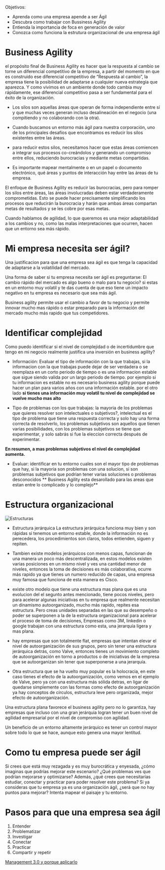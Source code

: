 
Objetivos:
- Aprenda como una empresa apende a ser Ágil
- Descubra como trabajar con Bussiness Agility
- Entienda la importancia de foca en generación de valor
- Conozca como funciona la estrutura organizacional de una empresa ágil

# Business Agility

el propósito final de Business Agility es hacer que la respuesta al cambio se torne un diferencial competitivo de la empresa, a partir del momento en que es construido ese diferencial competitivo de “Respuesta al cambio”, la empresa tiene la posibilidad de adaptarse a cualquier nueva estrategia que aparezca. Y como vivimos en un ambiente donde todo cambia muy rápidamente, ese diferencial competitivo pasa a ser fundamental para el éxito de la organización.

- Los silos son aquellas áreas que operan de forma independiente entre sí y que muchas veces generan incluso desalineación en el negocio (una compitiendo y no colaborando con la otra).

- Cuando buscamos un entorno más ágil para nuestra corporación, uno de los principales desafíos que encontramos es reducir los silos existentes entre las áreas.

- para reducir estos silos, necesitamos hacer que estas áreas comiencen a integrar sus procesos co-creándolos y generando un compromiso entre ellos, reduciendo burocracias y mediante metas compartidas.
- Es importante mapear mentalmente o en un papel o documento electrónico, qué áreas y puntos de interacción hay entre las áreas de tu empresa.

El enfoque de Business Agility es reducir las burocracias, pero para romper los silos entre áreas, las áreas involucradas deben estar verdaderamente comprometidas. Esto se puede hacer precisamente simplificando los procesos que reducirán la burocracia y harán que ambas áreas compartan metas de resultados y se les cobre por esas metas.






Cuando hablamos de agilidad, lo que queremos es una mejor adaptabilidad a los cambios y no, como las malas interpretaciones que ocurren, hacen que un entorno sea más rápido.

# Mi empresa necesita ser ágil?

Una justificacion para que una empresa sea ágil es que tenga la capacidad de adaptarse a la volatilidad del mercado.

Una forma de saber si tu empresa necesita ser ágil es preguntarse: El cambio rápido del mercado es algo bueno o malo para tu negocio?
si estas en un entorno muy volatil y te das cuenta de que eso tiene un impacto negativo en tu empresa es necesario que sea más ágil.

Business agility permite usar el cambio a favor de tu negocio y permite innovar mucho mas rápido o estar preparado para la información del mercado mucho más rapido que tus competidores.

# Identificar complejidad

Como puedo identificar si el nivel de complejidad o de incertidumbre que tengo en mi negocio realmente justifica una inversión en business agility?
- Información: Evaluar el tipo de información con la que trabajas, si la informacion con la que trabajas puede dejar de ser verdadera o se reemplaza en un corto periodo de tiempo o es una informacion estable que sigue siendo valida por un largo periodo de tiempo.
por ejemplo si tu informacion es estable no es necesario business agility porque puede hacer un plan para varios años con una información estable.
por el otro lado **si tienes una información muy volatil tu nivel de complejidad se vuelve mucho mas alto**

- Tipo de problemas con los que trabajas: la mayoria de los problemas que quieres resolver son intelectuales o subjetivos?, intelectual es el tipo de problema que tiene una respuesta correcta y solo hay una forma correcta de resolverlo, los problemas subjetivos son aquellos que tienen varias posibilidades, con los problemas subjetivos se tiene que experimentar, y solo sabrás si fue la eleccion correcta después de experimentar.

**En resumen, a mas problemas subjetivos el nivel de complejidad aumenta.**

- Evaluar: identificar en tu entorno cuales son el mayor tipo de problemas que hay, si la mayoria son problemas con una solucion, si son problemas subjetivos que podrian tener varias soluciones o problemas desconocidos
** Business Agility esta desarollado para las areas que estan entre lo complicado y lo complejo**

# Estructura organizacional

![Estructuras](/imgs/EstructurasOrganizacionales.png)
- Estructura jerárquica
La estructura jerárquica funciona muy bien y son rápidas si tenemos un entorno estable, donde la información no es perecedera, los procedimientos son claros, todos entienden, siguen y repiten.

- Tambien existe modelos jerárquicos con menos capas, funcionan de una manera un poco más descentralizada, en estos modelos existen varias posiciones en un mismo nivel y ves una cantidad menor de niveles, entonces la toma de decisiones es más colaborativa, ocurre más rapido ya que tienes un numero reducido de capas, una empresa muy famosa que funciona de esta manera es Cisco.

- existe otro modelo que tiene una estructura mas plana que es una evolucion del el segunto antes mencionado, tiene pocos niveles, pero para acelerar algunas iniciativas en tu empresa que realmente necesitan un dinamismo autoorganizado, mucho más rapido, repites esa estructura.
Pero creas unidades separadas en las que su desempeño o poder se superponen a la de la estructura organizacional para acelerar el proceso de toma de decisiones, Empresas como 3M, linkedin o google trabajan con una estructura como esta, una jerarquía ligera y mas plana.

- hay empresas que son totalmente flat, empresas que intentan elevar el nivel de autoorganización de sus grupos, pero sin tener una estructura jerárquica detrás, como Valve, entonces tienes un movimiento completo de autoorganización en torno a productos o de iniciativas de la empresa que se autoorganizan sin tener que superponerse a una jerarquía.

- Otra estructura que se ha vuelto muy popular es la holocracia, en este caso tienes el efecto de la autoorganización, como vemos en el ejemplo de Valve, pero ya con una estructura más sólida detras, en ligar de quedarse simplemente con las formas como efecto de autoorganización ya hay conceptos de círculos, estructura leve pero organizada, mejor efecto de autoorganización.

Una estructura plana favorece el business agility pero no lo garantiza, hay empresas que incluso con una gran jerárquia logran tener un buen nivel de agilidad empresarial por el nivel de compromiso con agilidad.


Un beneficio de un entorno altamente jerárquico es tener un control mayor sobre todo lo que se hace, aunque esto genera una mayor lentitud.

# Como tu empresa puede ser ágil
Si crees que está muy rezagada y es muy burocrática y enyesada, ¿cómo imaginas que podrías mejorar este escenario? ¿Qué problemas ves que podrían mejorarse y optimizarse? Además, ¿qué crees que necesitarías estudiar, conectar y practicar para poder resolver este problema?
Si ya consideras que tu empresa ya es una organización ágil, ¿será que no hay puntos para mejorar? Intenta mapear el paisaje y tu entorno.

# Pasos para que una empresa sea ágil
1. Entender
2. Problematizar
3. Investigar
4. Conectar
5. Practicar
6. Compartir y repetir

[Management 3.0 y porque aplicarlo](https://www.aluracursos.com/blog/que-es-management-3-0-y-por-que-aplicarlo-en-tu-empresa)